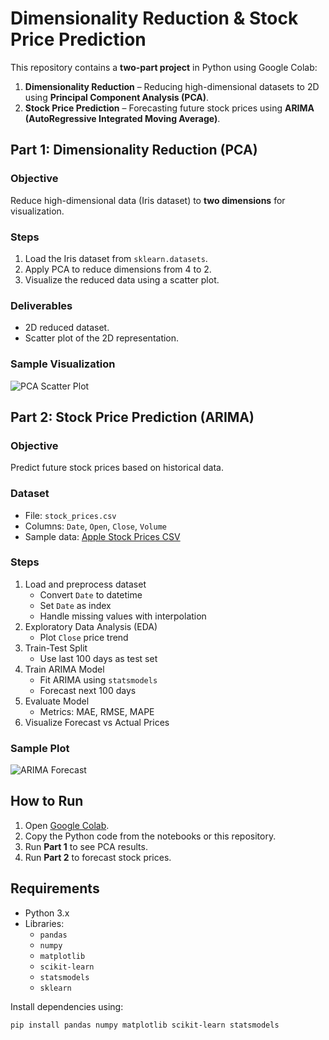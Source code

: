 # Dimensionality Reduction & Stock Price Prediction

This repository contains a **two-part project** in Python using Google Colab:  

1. **Dimensionality Reduction** – Reducing high-dimensional datasets to 2D using **Principal Component Analysis (PCA)**.  
2. **Stock Price Prediction** – Forecasting future stock prices using **ARIMA (AutoRegressive Integrated Moving Average)**.

## **Part 1: Dimensionality Reduction (PCA)**

### Objective
Reduce high-dimensional data (Iris dataset) to **two dimensions** for visualization.

### Steps
1. Load the Iris dataset from `sklearn.datasets`.
2. Apply PCA to reduce dimensions from 4 to 2.
3. Visualize the reduced data using a scatter plot.

### Deliverables
- 2D reduced dataset.
- Scatter plot of the 2D representation.

### Sample Visualization
![PCA Scatter Plot](images/pca_scatter.png)  

## **Part 2: Stock Price Prediction (ARIMA)**

### Objective
Predict future stock prices based on historical data.

### Dataset
- File: `stock_prices.csv`  
- Columns: `Date`, `Open`, `Close`, `Volume`  
- Sample data: [Apple Stock Prices CSV](https://raw.githubusercontent.com/plotly/datasets/master/finance-charts-apple.csv)

### Steps
1. Load and preprocess dataset
   - Convert `Date` to datetime
   - Set `Date` as index
   - Handle missing values with interpolation
2. Exploratory Data Analysis (EDA)
   - Plot `Close` price trend
3. Train-Test Split
   - Use last 100 days as test set
4. Train ARIMA Model
   - Fit ARIMA using `statsmodels`
   - Forecast next 100 days
5. Evaluate Model
   - Metrics: MAE, RMSE, MAPE
6. Visualize Forecast vs Actual Prices

### Sample Plot
![ARIMA Forecast](images/arima_forecast.png)  

## **How to Run**

1. Open [Google Colab](https://colab.research.google.com/).  
2. Copy the Python code from the notebooks or this repository.  
3. Run **Part 1** to see PCA results.  
4. Run **Part 2** to forecast stock prices.
## **Requirements**
- Python 3.x  
- Libraries:
  - `pandas`
  - `numpy`
  - `matplotlib`
  - `scikit-learn`
  - `statsmodels`
  - `sklearn`  

Install dependencies using:

```bash
pip install pandas numpy matplotlib scikit-learn statsmodels
